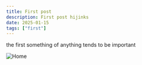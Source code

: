 ```yaml
---
title: First post
description: First post hijinks
date: 2025-01-15
tags: ["first"]
---
```

the first something of anything tends to be important

<img src="/image/home.jpg" alt="Home">